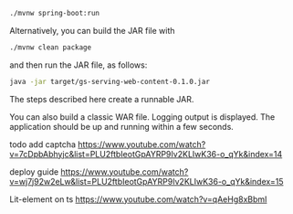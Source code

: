 ```bash
./mvnw spring-boot:run
```

Alternatively, you can build the JAR file with 

```bash
./mvnw clean package 
```

and then run the JAR file, as follows:

```bash
java -jar target/gs-serving-web-content-0.1.0.jar
```

The steps described here create a runnable JAR.

You can also build a classic WAR file.
Logging output is displayed. The application should be up and running within a few seconds.

todo add captcha
https://www.youtube.com/watch?v=7cDpbAbhyjc&list=PLU2ftbIeotGpAYRP9Iv2KLIwK36-o_qYk&index=14

deploy guide
https://www.youtube.com/watch?v=wj7j92w2eLw&list=PLU2ftbIeotGpAYRP9Iv2KLIwK36-o_qYk&index=15


Lit-element on ts
https://www.youtube.com/watch?v=qAeHg8xBbmI
